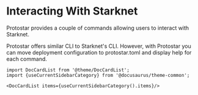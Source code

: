 # Interacting With Starknet

Protostar provides a couple of commands allowing users to interact with Starknet.

Protostar offers similar CLI to Starknet's CLI. However, with Protostar you can move deployment configuration to
protostar.toml and display help for each command.

```mdx-code-block
import DocCardList from '@theme/DocCardList';
import {useCurrentSidebarCategory} from '@docusaurus/theme-common';

<DocCardList items={useCurrentSidebarCategory().items}/>
```

